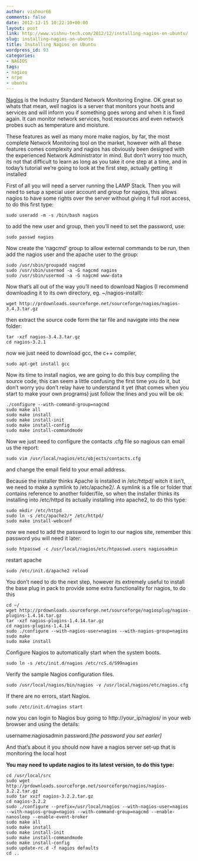 ```yaml
---
author: vishnur66
comments: false
date: 2012-12-15 10:22:10+00:00
layout: post
link: http://www.vishnu-tech.com/2012/12/installing-nagios-on-ubuntu/
slug: installing-nagios-on-ubuntu
title: Installing Nagios on Ubuntu
wordpress_id: 93
categories:
- NAGIOS
tags:
- nagios
- nrpe
- ubuntu
---
```


[Nagios](http://www.nagios.org/) is the Industry Standard Network Monitoring Engine. OK great so whats that mean, well nagios is a server that monitors your hosts and services and will inform you if something goes wrong and when it is fixed again. It can monitor network services, host resources and even network probes such as temperature and moisture.

These features as well as many more make nagios, by far, the most complete Network Monitoring tool on the market, however with all these features comes complexity and nagios has obviously been designed with the experienced Network Administrator in mind. But don’t worry too much, its not that difficult to learn as long as you take it one step at a time, and in today’s tutorial we’re going to look at the first step, actually getting it installed



First of all you will need a server running the LAMP Stack. Then you will need to setup a special user account and group for nagios, this allows nagios to have some rights over the server without giving it full root access, to do this first type:

    
    sudo useradd -m -s /bin/bash nagios


to add the new user and group, then you’ll need to set the password, use:

    
    sudo passwd nagios


Now create the ‘nagcmd’ group to allow external commands to be run, then add the nagios user and the apache user to the group:

    
    sudo /usr/sbin/groupadd nagcmd
    sudo /usr/sbin/usermod -a -G nagcmd nagios
    sudo /usr/sbin/usermod -a -G nagcmd www-data


Now that’s all out of the way you’ll need to download Nagios (I recommend downloading it to its own directory, eg. ~/nagios-install):

    
    wget http://prdownloads.sourceforge.net/sourceforge/nagios/nagios-3.4.3.tar.gz


then extract the source code form the tar file and navigate into the new folder:

    
    tar -xzf nagios-3.4.3.tar.gz
    cd nagios-3.2.1


now we just need to download gcc, the c++ compiler,

    
    sudo apt-get install gcc


Now its time to install nagios, we are going to do this buy compiling the source code, this can seem a little confusing the first time you do it, but don’t worry you don’t relay have to understand it yet (that comes when you start to make your own programs) just follow the lines and you will be ok:

    
    ./configure --with-command-group=nagcmd
    sudo make all
    sudo make install
    sudo make install-init
    sudo make install-config
    sudo make install-commandmode


Now we just need to configure the contacts .cfg file so nagious can email us the report:

    
    sudo vim /usr/local/nagios/etc/objects/contacts.cfg


and change the email field to your email address.

Because the installer thinks Apache is installed in /etc/httpd/ witch it isn’t, we need to make a symlink to /etc/apache2/. A symlink is a file or folder that contains reference to another folder/file, so when the installer thinks its installing into /etc/httpd its actually installing into apache2, to do this type:

    
    sudo mkdir /etc/httpd
    sudo ln -s /etc/apache2/* /etc/httpd/
    sudo make install-webconf


now we need to add the password to login to our nagios site, remember this password you will need it later:

    
    sudo htpasswd -c /usr/local/nagios/etc/htpasswd.users nagiosadmin


restart apache

    
    sudo /etc/init.d/apache2 reload


You don’t need to do the next step, however its extremely useful to install the base plug in pack to provide some extra functionality for nagios, to do this

    
    cd ~/
    wget http://prdownloads.sourceforge.net/sourceforge/nagiosplug/nagios-plugins-1.4.14.tar.gz
    tar -xzf nagios-plugins-1.4.14.tar.gz
    cd nagios-plugins-1.4.14
    sudo ./configure --with-nagios-user=nagios --with-nagios-group=nagios
    sudo make
    sudo make install


Configure Nagios to automatically start when the system boots.

    
    sudo ln -s /etc/init.d/nagios /etc/rcS.d/S99nagios


Verify the sample Nagios configuration files.

    
    sudo /usr/local/nagios/bin/nagios -v /usr/local/nagios/etc/nagios.cfg


If there are no errors, start Nagios.

    
    sudo /etc/init.d/nagios start


now you can login to Nagios buy going to http://your_ip/nagios/ in your web browser and using the details:

username:nagiosadmin
password:_[the password you set earler]_

And that’s about it you should now have a nagios server set-up that is monitoring the local host

**You may need to update nagios to its latest version, to do this type:**

    
    cd /usr/local/src
    sudo wget http://prdownloads.sourceforge.net/sourceforge/nagios/nagios-3.2.2.tar.gz
    sudo tar xvzf nagios-3.2.2.tar.gz
    cd nagios-3.2.2
    sudo ./configure --prefix=/usr/local/nagios --with-nagios-user=nagios --with-nagios-group=nagios --with-command-group=nagcmd --enable-nanosleep --enable-event-broker
    sudo make all
    sudo make install
    sudo make install-init
    sudo make install-commandmode
    sudo make install-config
    sudo update-rc.d -f nagios defaults
    cd ..
